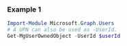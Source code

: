 ### Example 1
``` powershell
Import-Module Microsoft.Graph.Users
# A UPN can also be used as -UserId.
Get-MgUserOwnedObject -UserId $userId
```
